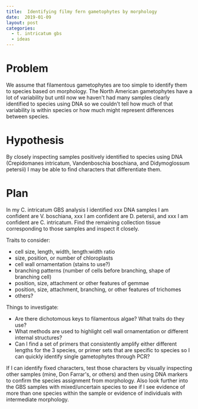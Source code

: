 ```yaml
---
title:  Identifying filmy fern gametophytes by morphology
date:  2019-01-09
layout: post
categories:
  - t. intricatum gbs
  - ideas
---
```


# Problem

We assume that filamentous gametophytes are too simple to identify them to species based on morphology. The North American gametophytes have a lot of variability but until now we haven't had many samples clearly identified to species using DNA so we couldn't tell how much of that variability is within species or how much might represent differences between species.

# Hypothesis

By closely inspecting samples positively identified to species using DNA (Crepidomanes intricatum, Vandenboschia boschiana, and Didymoglossum petersii) I may be able to find characters that differentiate them.

# Plan

In my C. intricatum GBS analysis I identified xxx DNA samples I am confident are V. boschiana, xxx I am confident are D. petersii, and xxx I am confident are C. intricatum. Find the remaining collection tissue corresponding to those samples and inspect it closely.

Traits to consider:
  * cell size, length, width, length:width ratio
  * size, position, or number of chloroplasts
  * cell wall ornamentation (stains to use?)
  * branching patterns (number of cells before branching, shape of branching cell)
  * position, size, attachment or other features of gemmae
  * position, size, attachment, branching, or other features of trichomes
  * others?

Things to investigate:
  * Are there dichotomous keys to filamentous algae? What traits do they use?
  * What methods are used to highlight cell wall ornamentation or different internal structures?
  * Can I find a set of primers that consistently amplify either different lengths for the 3 species, or primer sets that are specific to species so I can quickly identify single gametophytes through PCR?

If I can identify fixed characters, test those characters by visually inspecting other samples (mine, Don Farrar's, or others) and then using DNA markers to confirm the species assignment from morphology. Also look further into the GBS samples with mixed/uncertain species to see if I see evidence of more than one species within the sample or evidence of individuals with intermediate morphology.
